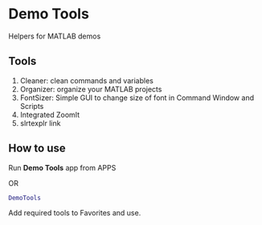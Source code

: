# Demo Tools

Helpers for MATLAB demos

## Tools

1. Cleaner: clean commands and variables
2. Organizer: organize your MATLAB projects
3. FontSizer: Simple GUI to change size of font in Command Window and Scripts
4. Integrated ZoomIt
5. slrtexplr link

## How to use

Run **Demo Tools** app from APPS

OR

```MATLAB
DemoTools
```

Add required tools to Favorites and use.